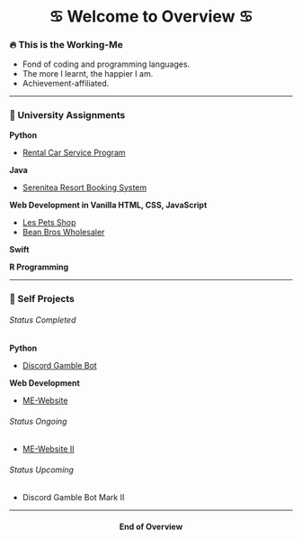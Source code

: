 <h1 align="center">
    <b>♋️ Welcome to Overview ♋️</b>
</h1>

### 🔥 This is the Working-Me
- Fond of coding and programming languages.
- The more I learnt, the happier I am.
- Achievement-affiliated.

<hr/>

### 📓 University Assignments
**Python**
- [Rental Car Service Program](https://github.com/NightfuryEquinn/Rental-Car-Service-Program)

**Java**
- [Serenitea Resort Booking System](https://github.com/NightfuryEquinn/Serenitea-Resort-Booking-System)

**Web Development in Vanilla HTML, CSS, JavaScript**
- [Les Pets Shop](https://github.com/NightfuryEquinn/Online-Pet-Shop-Assignment)
- [Bean Bros Wholesaler](https://github.com/NightfuryEquinn/Bean-Bros-Wholesaler)

**Swift**


**R Programming**


<hr/>

### 🍵 Self Projects
###### Status Completed
**Python**
- [Discord Gamble Bot](https://github.com/NightfuryEquinn/Discord-Gamble-Bot)

**Web Development**
- [ME-Website](https://github.com/NightfuryEquinn/ME-Website)

###### Status Ongoing
- [ME-Website II](https://github.com/NightfuryEquinn/ME-Website-II)

###### Status Upcoming
- Discord Gamble Bot Mark II

<hr/>


<h4 align="center">
    <b>End of Overview</b>
</h4>

